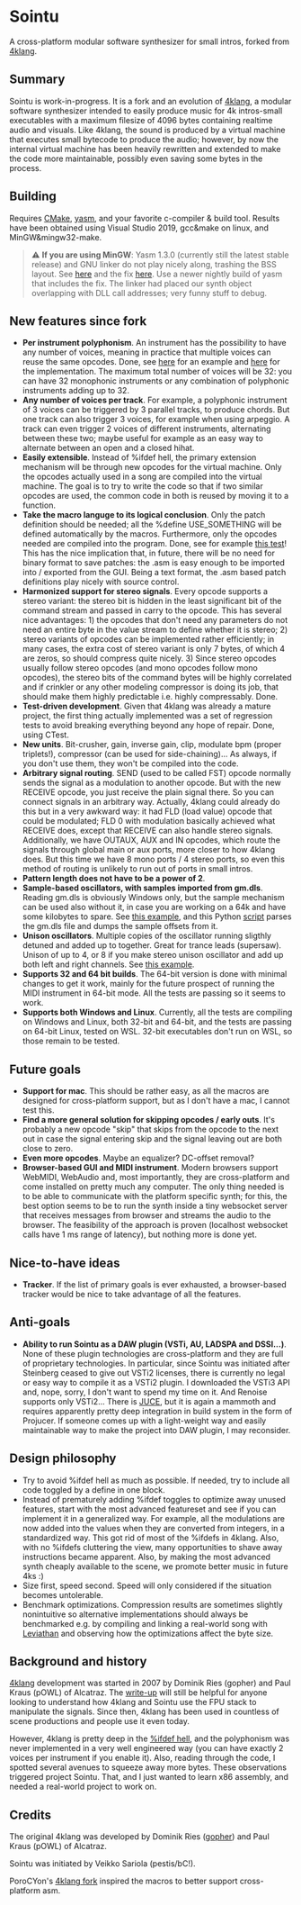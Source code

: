# Sointu
A cross-platform modular software synthesizer for small intros, forked from
[4klang](https://github.com/hzdgopher/4klang).

Summary
-------

Sointu is work-in-progress. It is a fork and an evolution of [4klang](
https://github.com/hzdgopher/4klang), a modular software synthesizer intended
to easily produce music for 4k intros-small executables with a maximum
filesize of 4096 bytes containing realtime audio and visuals. Like 4klang, the
 sound is produced by a virtual machine that executes small bytecode to
produce the audio; however, by now the internal virtual machine has been
heavily rewritten and extended to make the code more maintainable, possibly
even saving some bytes in the process.

Building
--------

Requires [CMake](https://cmake.org), [yasm](https://yasm.tortall.net), and 
your favorite c-compiler & build tool. Results have been obtained using Visual
Studio 2019, gcc&make on linux, and MinGW&mingw32-make.

> :warning: **If you are using MinGW**: Yasm 1.3.0 (currently still the latest
stable release) and GNU linker do not play nicely along, trashing the BSS layout.
See [here](https://tortall.lighthouseapp.com/projects/78676/tickets/274-bss-problem-with-windows-win64)
and the fix [here](https://github.com/yasm/yasm/commit/1910e914792399137dec0b047c59965207245df5).
Use a newer nightly build of yasm that includes the fix. The linker had placed
our synth object overlapping with DLL call addresses; very funny stuff to debug.

New features since fork
-----------------------
  - **Per instrument polyphonism**. An instrument has the possibility to
    have any number of voices, meaning in practice that multiple voices can
    reuse the same opcodes. Done, see [here](tests/test_polyphony.asm) for an
    example and [here](src/opcodes/flowcontrol.asm) for the implementation. The
    maximum total number of voices will be 32: you can have 32 monophonic
    instruments or any combination of polyphonic instruments adding up to 32.
  - **Any number of voices per track**. For example, a polyphonic instrument of
    3 voices can be triggered by 3 parallel tracks, to produce chords. But one
    track can also trigger 3 voices, for example when using arpeggio. A track
    can even trigger 2 voices of different instruments, alternating between
    these two; maybe useful for example as an easy way to alternate between an
    open and a closed hihat.
  - **Easily extensible**. Instead of %ifdef hell, the primary extension
    mechanism will be through new opcodes for the virtual machine. Only the
    opcodes actually used in a song are compiled into the virtual machine. The
    goal is to try to write the code so that if two similar opcodes are used,
    the common code in both is reused by moving it to a function.
  - **Take the macro languge to its logical conclusion**. Only the patch
    definition should be needed; all the %define USE_SOMETHING will be
    defined automatically by the macros. Furthermore, only the opcodes needed
    are compiled into the program. Done, see for example
    [this test](tests/test_oscillat_trisaw.asm)! This has the nice implication that,
    in future, there will be no need for binary format to save patches: the .asm
    is easy enough to be imported into / exported from the GUI. Being a text
    format, the .asm based patch definitions play nicely with source control.
  - **Harmonized support for stereo signals**. Every opcode supports a stereo
    variant: the stereo bit is hidden in the least significant bit of the
    command stream and passed in carry to the opcode. This has several nice
    advantages: 1) the opcodes that don't need any parameters do not need an
    entire byte in the value stream to define whether it is stereo; 2) stereo
    variants of opcodes can be implemented rather efficiently; in many cases,
    the extra cost of stereo variant is only 7 bytes, of which 4 are zeros, so
    should compress quite nicely. 3) Since stereo opcodes usually follow stereo
    opcodes (and mono opcodes follow mono opcodes), the stereo bits of the
    command bytes will be highly correlated and if crinkler or any other
    modeling compressor is doing its job, that should make them highly
    predictable i.e. highly compressably. Done.
  - **Test-driven development**. Given that 4klang was already a mature project,
    the first thing actually implemented was a set of regression tests to avoid
    breaking everything beyond any hope of repair. Done, using CTest.
  - **New units**. Bit-crusher, gain, inverse gain, clip, modulate bpm
    (proper triplets!), compressor (can be used for side-chaining)... As
    always, if you don't use them, they won't be compiled into the code.
  - **Arbitrary signal routing**. SEND (used to be called FST) opcode normally
    sends the signal as a modulation to another opcode. But with the new
    RECEIVE opcode, you just receive the plain signal there. So you can connect
    signals in an arbitrary way. Actually, 4klang could already do this but in
    a very awkward way: it had FLD (load value) opcode that could be modulated;
    FLD 0 with modulation basically achieved what RECEIVE does, except that
    RECEIVE can also handle stereo signals. Additionally, we have OUTAUX, AUX
    and IN opcodes, which route the signals through global main or aux ports,
    more closer to how 4klang does. But this time we have 8 mono ports / 4
    stereo ports, so even this method of routing is unlikely to run out of ports
    in small intros.
  - **Pattern length does not have to be a power of 2**.
  - **Sample-based oscillators, with samples imported from gm.dls**. Reading
    gm.dls is obviously Windows only, but the sample mechanism can be used also
    without it, in case you are working on a 64k and have some kilobytes to
    spare. See [this example](tests/test_oscillat_sample.asm), and this Python
    [script](scripts/parse_gmdls.py) parses the gm.dls file and dumps the
    sample offsets from it.
  - **Unison oscillators**. Multiple copies of the oscillator running sligthly
    detuned and added up to together. Great for trance leads (supersaw). Unison
    of up to 4, or 8 if you make stereo unison oscillator and add up both left
    and right channels. See [this example](tests/test_oscillat_unison.asm).
  - **Supports 32 and 64 bit builds**. The 64-bit version is done with minimal
    changes to get it work, mainly for the future prospect of running the MIDI
    instrument in 64-bit mode. All the tests are passing so it seems to work.
  - **Supports both Windows and Linux**. Currently, all the tests are compiling
    on Windows and Linux, both 32-bit and 64-bit, and the tests are passing on
    64-bit Linux, tested on WSL. 32-bit executables don't run on WSL, so those
    remain to be tested.

Future goals
------------

  - **Support for mac**. This should be rather easy, as all the macros are
    designed for cross-platform support, but as I don't have a mac, I cannot
    test this.
  - **Find a more general solution for skipping opcodes / early outs**. It's
    probably a new opcode "skip" that skips from the opcode to the next out in
    case the signal entering skip and the signal leaving out are both close to
    zero.
  - **Even more opcodes**. Maybe an equalizer? DC-offset removal?
  - **Browser-based GUI and MIDI instrument**. Modern browsers support WebMIDI,
     WebAudio and, most importantly, they are cross-platform and come installed
     on pretty much any computer. The only thing needed is to be able to
     communicate with the platform specific synth; for this, the best
     option seems to be to run the synth inside a tiny websocket server that
     receives messages from browser and streams the audio to the  browser.
     The feasibility of the approach is proven (localhost websocket calls
     have 1 ms range of latency), but nothing more is done yet.

Nice-to-have ideas
------------------

  - **Tracker**. If the list of primary goals is ever exhausted, a browser-based
    tracker would be nice to take advantage of all the features.

Anti-goals
----------
  - **Ability to run Sointu as a DAW plugin (VSTi, AU, LADSPA and DSSI...)**.
    None of these plugin technologies are cross-platform and they are full of
    proprietary technologies. In particular, since Sointu was initiated after
    Steinberg ceased to give out VSTi2 licenses, there is currently no legal or
    easy way to compile it as a VSTi2 plugin. I downloaded the VSTi3 API and,
    nope, sorry, I don't want to spend my time on it. And Renoise supports only
    VSTi2... There is [JUCE](https://juce.com/), but it is again a mammoth and
    requires apparently pretty deep integration in build system in the form of
    Projucer. If someone comes up with a light-weight way and easily
    maintainable way to make the project into DAW plugin, I may reconsider.

Design philosophy
-----------------

  - Try to avoid %ifdef hell as much as possible. If needed, try to include all
    code toggled by a define in one block.
  - Instead of prematurely adding %ifdef toggles to optimize away unused
    features, start with the most advanced featureset and see if you can
    implement it in a generalized way. For example, all the modulations are
    now added into the values when they are converted from integers, in a
    standardized way. This got rid of most of the %ifdefs in 4klang. Also, with
    no %ifdefs cluttering the view, many opportunities to shave away
    instructions became apparent. Also, by making the most advanced synth
    cheaply available to the scene, we promote better music in future 4ks :)
  - Size first, speed second. Speed will only considered if the situation
    becomes untolerable.
  - Benchmark optimizations. Compression results are sometimes slightly
    nonintuitive so alternative implementations should always be benchmarked
    e.g. by compiling and linking a real-world song with [Leviathan](https://github.com/armak/Leviathan-2.0)
    and observing how the optimizations
    affect the byte size.

Background and history
----------------------

[4klang](https://github.com/hzdgopher/4klang) development was started in 2007
by Dominik Ries (gopher) and Paul Kraus (pOWL) of Alcatraz. The [write-up](
http://zine.bitfellas.org/article.php?zine=14&id=35) will still be helpful for
 anyone looking to understand how 4klang and Sointu use the FPU stack to
manipulate the signals. Since then, 4klang has been used in countless of scene
 productions and people use it even today.

However, 4klang is pretty deep in the [%ifdef hell](https://www.cqse.eu/en/blog/living-in-the-ifdef-hell/),
and the polyphonism was never implemented in a very well engineered way (you
can have exactly 2 voices per instrument if you enable it). Also, reading
through the code, I spotted several avenues to squeeze away more bytes. These
observations triggered project Sointu. That, and I just wanted to learn x86
assembly, and needed a real-world project to work on.

Credits
-------

The original 4klang was developed by Dominik Ries ([gopher](https://github.com/hzdgopher/4klang)) and Paul Kraus
(pOWL) of Alcatraz.

Sointu was initiated by Veikko Sariola (pestis/bC!).

PoroCYon's [4klang fork](https://github.com/PoroCYon/4klang) inspired the macros
to better support cross-platform asm.
